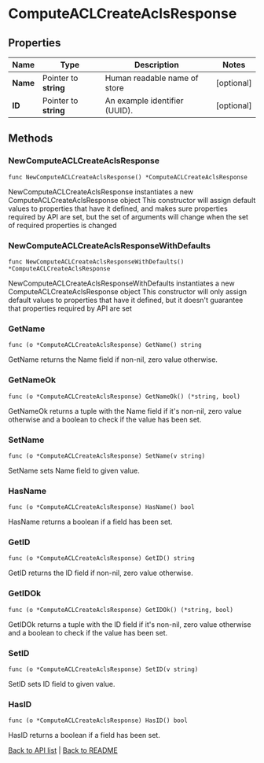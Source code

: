 # ComputeACLCreateAclsResponse

## Properties

Name | Type | Description | Notes
------------ | ------------- | ------------- | -------------
**Name** | Pointer to **string** | Human readable name of store | [optional] 
**ID** | Pointer to **string** | An example identifier (UUID). | [optional] 

## Methods

### NewComputeACLCreateAclsResponse

`func NewComputeACLCreateAclsResponse() *ComputeACLCreateAclsResponse`

NewComputeACLCreateAclsResponse instantiates a new ComputeACLCreateAclsResponse object
This constructor will assign default values to properties that have it defined,
and makes sure properties required by API are set, but the set of arguments
will change when the set of required properties is changed

### NewComputeACLCreateAclsResponseWithDefaults

`func NewComputeACLCreateAclsResponseWithDefaults() *ComputeACLCreateAclsResponse`

NewComputeACLCreateAclsResponseWithDefaults instantiates a new ComputeACLCreateAclsResponse object
This constructor will only assign default values to properties that have it defined,
but it doesn't guarantee that properties required by API are set

### GetName

`func (o *ComputeACLCreateAclsResponse) GetName() string`

GetName returns the Name field if non-nil, zero value otherwise.

### GetNameOk

`func (o *ComputeACLCreateAclsResponse) GetNameOk() (*string, bool)`

GetNameOk returns a tuple with the Name field if it's non-nil, zero value otherwise
and a boolean to check if the value has been set.

### SetName

`func (o *ComputeACLCreateAclsResponse) SetName(v string)`

SetName sets Name field to given value.

### HasName

`func (o *ComputeACLCreateAclsResponse) HasName() bool`

HasName returns a boolean if a field has been set.

### GetID

`func (o *ComputeACLCreateAclsResponse) GetID() string`

GetID returns the ID field if non-nil, zero value otherwise.

### GetIDOk

`func (o *ComputeACLCreateAclsResponse) GetIDOk() (*string, bool)`

GetIDOk returns a tuple with the ID field if it's non-nil, zero value otherwise
and a boolean to check if the value has been set.

### SetID

`func (o *ComputeACLCreateAclsResponse) SetID(v string)`

SetID sets ID field to given value.

### HasID

`func (o *ComputeACLCreateAclsResponse) HasID() bool`

HasID returns a boolean if a field has been set.


[Back to API list](../README.md#documentation-for-api-endpoints) | [Back to README](../README.md)
